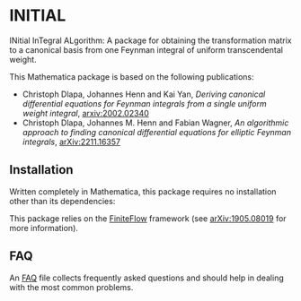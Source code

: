 # INITIAL

INitial InTegral ALgorithm: A package for obtaining the transformation matrix to a canonical basis from one Feynman integral of uniform transcendental weight.

This Mathematica package is based on the following publications:

* Christoph Dlapa, Johannes Henn and Kai Yan, _Deriving canonical differential equations for Feynman integrals from a single uniform weight integral_, [arxiv:2002.02340](https://arxiv.org/abs/2002.02340)
* Christoph Dlapa, Johannes M. Henn and Fabian Wagner, _An algorithmic approach to finding canonical differential equations for elliptic Feynman integrals_, [arXiv:2211.16357](https://arxiv.org/abs/2211.16357)


## Installation

Written completely in Mathematica, this package requires no installation other than its dependencies:

This package relies on the [FiniteFlow](https://github.com/peraro/finiteflow) framework (see [arXiv:1905.08019](https://arxiv.org/abs/1905.08019) for more information).

## FAQ

An [FAQ](https://github.com/UT-team/INITIAL/blob/master/FAQ.md) file collects frequently asked questions and should help in dealing with the most common problems.
